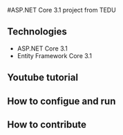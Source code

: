 #ASP.NET Core 3.1 project from TEDU
## Technologies
- ASP.NET Core 3.1
- Entity Framework Core 3.1
## Youtube tutorial
## How to configue and run
## How to contribute